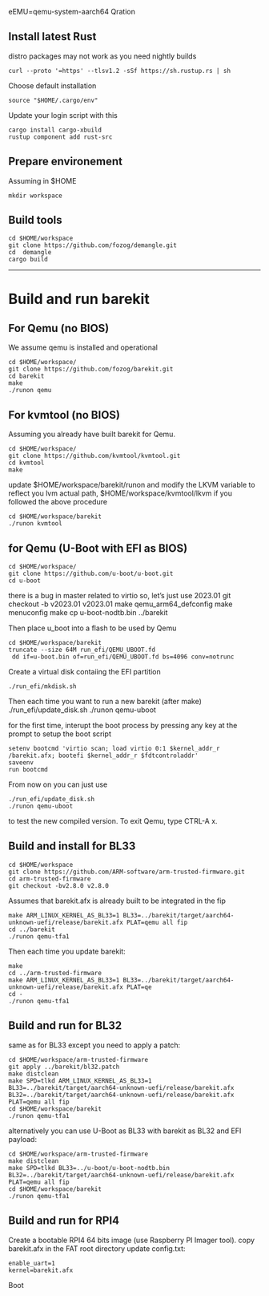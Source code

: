 eEMU=qemu-system-aarch64
Qration

## Install latest Rust
distro packages may not work as you need nightly builds

    curl --proto '=https' --tlsv1.2 -sSf https://sh.rustup.rs | sh
Choose default installation

    source "$HOME/.cargo/env"
	
Update your login script  with this

    cargo install cargo-xbuild
    rustup component add rust-src

## Prepare environement
Assuming in $HOME

    mkdir workspace 
	
## Build tools

    cd $HOME/workspace
    git clone https://github.com/fozog/demangle.git
    cd  demangle
    cargo build

------------
# Build and run barekit

## For Qemu (no BIOS)

We assume qemu is installed and operational

    cd $HOME/workspace/
    git clone https://github.com/fozog/barekit.git 
    cd barekit
    make
    ./runon qemu

## For kvmtool (no BIOS)
Assuming you already have built barekit for Qemu.

    cd $HOME/workspace/
    git clone https://github.com/kvmtool/kvmtool.git 
    cd kvmtool
    make
	

update $HOME/workspace/barekit/runon and modify the LKVM variable to reflect you lvm actual path, $HOME/workspace/kvmtool/lkvm if you followed the above procedure

    cd $HOME/workspace/barekit
    ./runon kvmtool

## for Qemu (U-Boot with EFI as BIOS)

	cd $HOME/workspace/
	git clone https://github.com/u-boot/u-boot.git 
	cd u-boot
there is a bug in master related to virtio so, let’s just use 2023.01
	git checkout -b v2023.01 v2023.01
	make qemu_arm64_defconfig
	make menuconfig
	make
	cp u-boot-nodtb.bin ../barekit

Then place u_boot into a flash to be used by Qemu

	cd $HOME/workspace/barekit
	truncate --size 64M run_efi/QEMU_UBOOT.fd
	 dd if=u-boot.bin of=run_efi/QEMU_UBOOT.fd bs=4096 conv=notrunc

Create a virtual disk contaiing the EFI partition

	./run_efi/mkdisk.sh 

Then each time you want to run a new barekit (after make)
	./run_efi/update_disk.sh
	./runon qemu-uboot

for the first time, interupt the boot process by pressing any key at the prompt to setup the boot script

	setenv bootcmd 'virtio scan; load virtio 0:1 $kernel_addr_r /barekit.afx; bootefi $kernel_addr_r $fdtcontroladdr'
	saveenv
	run bootcmd

From now on you can just use

	./run_efi/update_disk.sh
	./runon qemu-uboot

to test the new compiled version. To exit Qemu, type CTRL-A x.

## Build and install for BL33

    cd $HOME/workspace
    git clone https://github.com/ARM-software/arm-trusted-firmware.git
    cd arm-trusted-firmware
    git checkout -bv2.8.0 v2.8.0

Assumes that barekit.afx is already built to be integrated in the fip

    make ARM_LINUX_KERNEL_AS_BL33=1 BL33=../barekit/target/aarch64-unknown-uefi/release/barekit.afx PLAT=qemu all fip
    cd ../barekit
    ./runon qemu-tfa1

Then each time you update barekit:

    make
    cd ../arm-trusted-firmware
    make ARM_LINUX_KERNEL_AS_BL33=1 BL33=../barekit/target/aarch64-unknown-uefi/release/barekit.afx PLAT=qe
    cd -
    ./runon qemu-tfa1


## Build and run for BL32

same as for BL33 except you need to apply a patch:

    cd $HOME/workspace/arm-trusted-firmware
    git apply ../barekit/bl32.patch
    make distclean
    make SPD=tlkd ARM_LINUX_KERNEL_AS_BL33=1 BL33=../barekit/target/aarch64-unknown-uefi/release/barekit.afx BL32=../barekit/target/aarch64-unknown-uefi/release/barekit.afx PLAT=qemu all fip
    cd $HOME/workspace/barekit
    ./runon qemu-tfa1

alternatively you can use U-Boot as BL33 with barekit as BL32 and EFI payload:

    cd $HOME/workspace/arm-trusted-firmware
    make distclean
    make SPD=tlkd BL33=../u-boot/u-boot-nodtb.bin BL32=../barekit/target/aarch64-unknown-uefi/release/barekit.afx PLAT=qemu all fip
    cd $HOME/workspace/barekit
    ./runon qemu-tfa1

## Build and run for RPI4

Create a bootable RPI4 64 bits image (use Raspberry PI Imager tool).
copy barekit.afx in the FAT root directory
update config.txt:

    enable_uart=1
    kernel=barekit.afx

Boot
